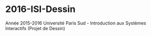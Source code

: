 # 2016-ISI-Dessin
Année 2015-2016 Université Paris Sud - Introduction aux Systèmes Interactifs (Projet de Dessin)
